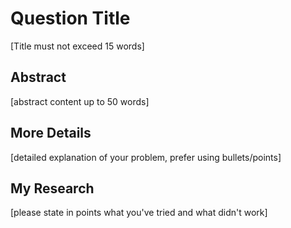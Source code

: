 # Question Title
[Title must not exceed 15 words]

## Abstract
[abstract content up to 50 words]

## More Details
[detailed explanation of your problem, prefer using bullets/points]

## My Research
[please state in points what you've tried and what didn't work]

